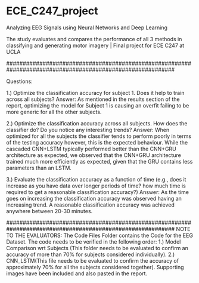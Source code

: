 # ECE_C247_project
Analyzing EEG Signals using Neural Networks and Deep Learning

The study evaluates and compares the performance of all 3 methods in classifying and generating motor imagery | Final project for ECE C247 at UCLA

###########################################################################################################

Questions:

1.) Optimize the classification accuracy for subject 1. Does it help to train across all subjects? 
Answer: As mentioned in the results section of the report, optimizing the model for Subject 1 is causing an overfit failing to be more generic for all the other subjects.

2.) Optimize the classification accuracy across all subjects. How does the classifier do? Do you notice any interesting trends? 
Answer: When optimized for all the subjects the classifier tends to perform poorly in terms of the testing accuracy however, this is the expected behaviour. While the cascaded CNN+LSTM typically performed better than the CNN+GRU architecture as expected, we observed that the CNN+GRU architecture trained much more efficiently as expected, given that the GRU contains less parameters than an LSTM.

3.) Evaluate the classification accuracy as a function of time (e.g., does it increase as you have data over longer periods of time? how much time is required to get a reasonable classification accuracy?) 
Answer: As the time goes on increasing the classification accuracy was observed having an increasing trend. A reasonable classification accuracy was achieved anywhere between 20-30 minutes.

###########################################################################################################
NOTE TO THE EVALUATORS: The Code Files Folder contains the Code for the EEG Dataset. The code needs to be verified in the following order: 1.) Model Comparison wrt Subjects (This folder needs to be evaluated to confirm an accuracy of more than 70% for subjects considered individually). 2.) CNN_LSTM(This file needs to be evaluated to confirm the accuracy of approximately 70% for all the subjects considered together). Supporting images have been included and also pasted in the report.
